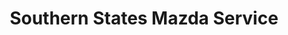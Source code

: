 ---
title: "Southern States Mazda Service"
url: /raleigh/southern-states-mazda-service/
shop: Autowerkstatt
---